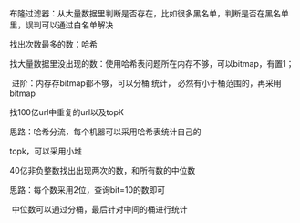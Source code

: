 布隆过滤器：从大量数据里判断是否存在，比如很多黑名单，判断是否在黑名单里，误判可以通过白名单解决

找出次数最多的数：哈希

找大量数据里没出现的数：使用哈希表问题所在内存不够，可以bitmap，有置1；

​		进阶：内存存bitmap都不够，可以分桶 统计， 必然有小于桶范围的，再采用bitmap



找100亿url中重复的url以及topK

思路：哈希分流，每个机器可以采用哈希表统计自己的

topk，可以采用小堆



40亿非负整数找出出现两次的数，和所有数的中位数

思路：每个数采用2位，查询bit=10的数即可

​	中位数可以通过分桶，最后针对中间的桶进行统计



